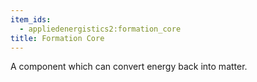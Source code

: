 ```yaml
---
item_ids:
  - appliedenergistics2:formation_core
title: Formation Core
---
```


A component which can convert energy back into matter.

<RecipeFor id="appliedenergistics2:formation_core" />
